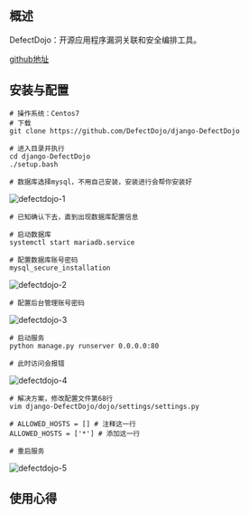## 概述
DefectDojo：开源应用程序漏洞关联和安全编排工具。

[github地址](https://github.com/DefectDojo/django-DefectDojo)

## 安装与配置
```
# 操作系统：Centos7
# 下载
git clone https://github.com/DefectDojo/django-DefectDojo

# 进入目录并执行
cd django-DefectDojo
./setup.bash

# 数据库选择mysql，不用自己安装，安装进行会帮你安装好
```

![defectdojo-1](https://github.com/bloodzer0/ossa/raw/master/application-security/vulnerability-management/img/defectdojo-1.png)

```
# 已知确认下去，直到出现数据库配置信息

# 启动数据库
systemctl start mariadb.service

# 配置数据库账号密码
mysql_secure_installation
```

![defectdojo-2](https://github.com/bloodzer0/ossa/raw/master/application-security/vulnerability-management/img/defectdojo-2.png)

```
# 配置后台管理账号密码
```

![defectdojo-3](https://github.com/bloodzer0/ossa/raw/master/application-security/vulnerability-management/img/defectdojo-3.png)

```
# 启动服务
python manage.py runserver 0.0.0.0:80

# 此时访问会报错
```

![defectdojo-4](https://github.com/bloodzer0/ossa/raw/master/application-security/vulnerability-management/img/defectdojo-4.png)

```
# 解决方案，修改配置文件第68行
vim django-DefectDojo/dojo/settings/settings.py

# ALLOWED_HOSTS = [] # 注释这一行
ALLOWED_HOSTS = ['*'] # 添加这一行

# 重启服务
```

![defectdojo-5](https://github.com/bloodzer0/ossa/raw/master/application-security/vulnerability-management/img/defectdojo-5.png)

## 使用心得
